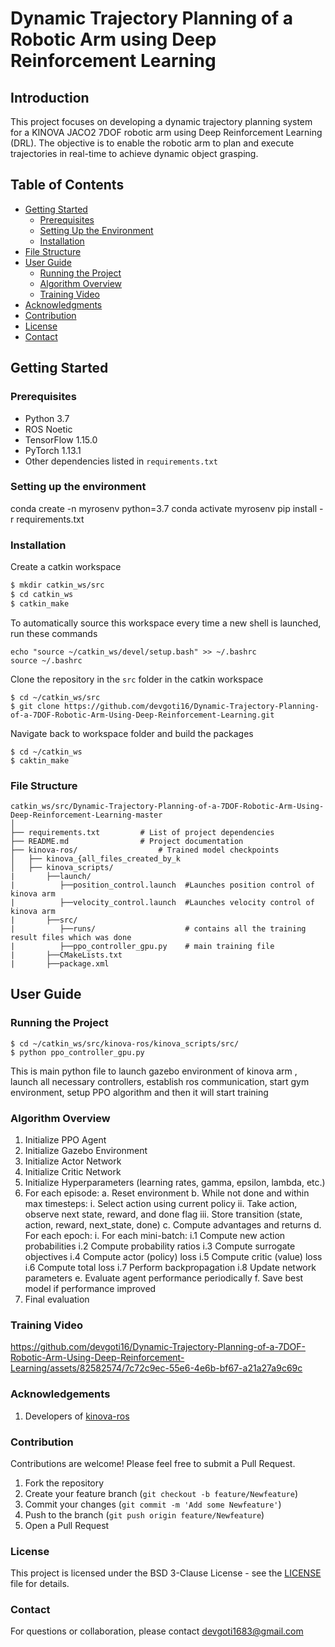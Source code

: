 # Dynamic Trajectory Planning of a Robotic Arm using Deep Reinforcement Learning

## Introduction
This project focuses on developing a dynamic trajectory planning system for a KINOVA JACO2 7DOF robotic arm using Deep Reinforcement Learning (DRL). The objective is to enable the robotic arm to plan and execute trajectories in real-time to achieve dynamic object grasping.


## Table of Contents
- [Getting Started](getting-started)
  - [Prerequisites](#prerequisites)
  - [Setting Up the Environment](#setting-up-the-environment)
  - [Installation](#installation)
- [File Structure](#file-structure)
- [User Guide](#user-guide)
  - [Running the Project](#running-the-project)
  - [Algorithm Overview](#algorithm-ovreview)
  - [Training Video](training-video)
- [Acknowledgments](#acknowledgments)
- [Contribution](#contribution)
- [License](#license)
- [Contact](#contact)

## Getting Started

### Prerequisites

- Python 3.7
- ROS Noetic
- TensorFlow 1.15.0
- PyTorch 1.13.1
- Other dependencies listed in `requirements.txt`

### Setting up the environment

conda create -n myrosenv python=3.7
conda activate myrosenv
pip install -r requirements.txt

### Installation

Create a catkin workspace
```sh
$ mkdir catkin_ws/src
$ cd catkin_ws
$ catkin_make
```

To automatically source this workspace every time a new shell is launched, run these commands
```
echo "source ~/catkin_ws/devel/setup.bash" >> ~/.bashrc
source ~/.bashrc
```
Clone the repository in the `src` folder in the catkin workspace
```
$ cd ~/catkin_ws/src
$ git clone https://github.com/devgoti16/Dynamic-Trajectory-Planning-of-a-7DOF-Robotic-Arm-Using-Deep-Reinforcement-Learning.git
```

Navigate back to workspace folder and build the packages
```
$ cd ~/catkin_ws
$ caktin_make
```


### File Structure

```
catkin_ws/src/Dynamic-Trajectory-Planning-of-a-7DOF-Robotic-Arm-Using-Deep-Reinforcement-Learning-master
│
├── requirements.txt         # List of project dependencies
├── README.md                # Project documentation
├── kinova-ros/                  # Trained model checkpoints
│   ├── kinova_{all_files_created_by_k
│   ├── kinova_scripts/
|       ├──launch/
|          ├──position_control.launch  #Launches position control of kinova arm
|          ├──velocity_control.launch  #Launches velocity control of kinova arm
|       ├──src/
|          ├──runs/                    # contains all the training result files which was done
|          ├──ppo_controller_gpu.py    # main training file
|       ├──CMakeLists.txt
|       ├──package.xml

```

## User Guide

### Running the Project
```
$ cd ~/catkin_ws/src/kinova-ros/kinova_scripts/src/
$ python ppo_controller_gpu.py
````

This is main python file to launch gazebo environment of kinova arm , launch all necessary controllers, establish ros communication, start gym environment, setup PPO algorithm and then it will start training

### Algorithm Overview

1. Initialize PPO Agent
2. Initialize Gazebo Environment
3. Initialize Actor Network
4. Initialize Critic Network
5. Initialize Hyperparameters (learning rates, gamma, epsilon, lambda, etc.)
6. For each episode:
   a. Reset environment
   b. While not done and within max timesteps:
      i. Select action using current policy
      ii. Take action, observe next state, reward, and done flag
      iii. Store transition (state, action, reward, next_state, done)
   c. Compute advantages and returns
   d. For each epoch:
      i. For each mini-batch:
         i.1 Compute new action probabilities
         i.2 Compute probability ratios
         i.3 Compute surrogate objectives
         i.4 Compute actor (policy) loss
         i.5 Compute critic (value) loss
         i.6 Compute total loss
         i.7 Perform backpropagation
         i.8 Update network parameters
   e. Evaluate agent performance periodically
   f. Save best model if performance improved
7. Final evaluation

### Training Video

https://github.com/devgoti16/Dynamic-Trajectory-Planning-of-a-7DOF-Robotic-Arm-Using-Deep-Reinforcement-Learning/assets/82582574/7c72c9ec-55e6-4e6b-bf67-a21a27a9c69c

### Acknowledgements
1. Developers of [kinova-ros](https://github.com/Kinovarobotics/kinova-ros)

### Contribution

Contributions are welcome! Please feel free to submit a Pull Request.

1. Fork the repository
2. Create your feature branch (`git checkout -b feature/Newfeature`)
3. Commit your changes (`git commit -m 'Add some Newfeature'`)
4. Push to the branch (`git push origin feature/Newfeature`)
5. Open a Pull Request


### License

This project is licensed under the BSD 3-Clause License - see the [LICENSE](LICENSE) file for details.
   
### Contact
For questions or collaboration, please contact devgoti1683@gmail.com
